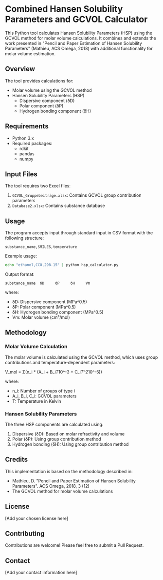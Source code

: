 # Combined Hansen Solubility Parameters and GCVOL Calculator

This Python tool calculates Hansen Solubility Parameters (HSP) using the GCVOL method for molar volume calculations. It combines and extends the work presented in "Pencil and Paper Estimation of Hansen Solubility Parameters" (Mathieu, ACS Omega, 2018) with additional functionality for molar volume estimation.

## Overview

The tool provides calculations for:
- Molar volume using the GCVOL method
- Hansen Solubility Parameters (HSP)
  - Dispersive component (δD)
  - Polar component (δP)
  - Hydrogen bonding component (δH)

## Requirements

- Python 3.x
- Required packages:
  - rdkit
  - pandas
  - numpy

## Input Files

The tool requires two Excel files:
1. `GCVOL_Gruppebeiträge.xlsx`: Contains GCVOL group contribution parameters
2. `Database2.xlsx`: Contains substance database

## Usage

The program accepts input through standard input in CSV format with the following structure:
```
substance_name,SMILES,temperature
```

Example usage:
```bash
echo "ethanol,CCO,298.15" | python hsp_calculator.py
```

Output format:
```
substance_name  δD     δP     δH     Vm
```
where:
- δD: Dispersive component (MPa^0.5)
- δP: Polar component (MPa^0.5)
- δH: Hydrogen bonding component (MPa^0.5)
- Vm: Molar volume (cm³/mol)

## Methodology

### Molar Volume Calculation
The molar volume is calculated using the GCVOL method, which uses group contributions and temperature-dependent parameters:

V_mol = Σ(n_i * (A_i + B_i*T*10^-3 + C_i*T^2*10^-5))

where:
- n_i: Number of groups of type i
- A_i, B_i, C_i: GCVOL parameters
- T: Temperature in Kelvin

### Hansen Solubility Parameters
The three HSP components are calculated using:

1. Dispersive (δD): Based on molar refractivity and volume
2. Polar (δP): Using group contribution method
3. Hydrogen bonding (δH): Using group contribution method

## Credits

This implementation is based on the methodology described in:
- Mathieu, D. "Pencil and Paper Estimation of Hansen Solubility Parameters". ACS Omega, 2018, 3 (12)
- The GCVOL method for molar volume calculations

## License

[Add your chosen license here]

## Contributing

Contributions are welcome! Please feel free to submit a Pull Request.

## Contact

[Add your contact information here]
